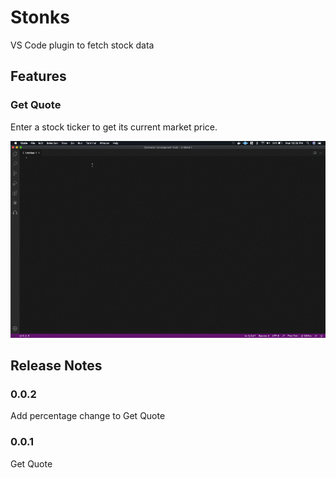 # Stonks

VS Code plugin to fetch stock data

## Features

### Get Quote
Enter a stock ticker to get its current market price.

![](stonkGetQuoteDemo.gif)


## Release Notes

### 0.0.2

Add percentage change to Get Quote


### 0.0.1

Get Quote

